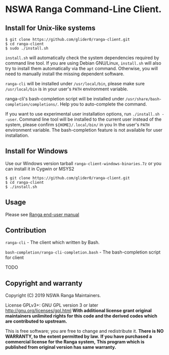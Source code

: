 # NSWA Ranga Command-Line Client.

## Install for Unix-like systems

```
$ git clone https://github.com/glider0/ranga-client.git
$ cd ranga-client
$ sudo ./install.sh
```

`install.sh` will automatically check the system dependencies required by command line tool. If you are using Debian GNU/Linux, `install.sh` will also try to install them automatically via the `apt` command. Otherwise, you will need to manually install the missing dependent software.

`ranga-cli` will be installed under `/usr/local/bin`, please make sure `/usr/local/bin` is in your user's `PATH` environment variable.

ranga-cli's bash-completion script will be installed under `/usr/share/bash-completion/completions/`. Help you to auto-complete the command.

If you want to use experimental user installation options, run `./install.sh --user`. Command line tool will be installed to the current user instead of the system, please confirm `${HOME}/.local/bin/` in you In the user's `PATH` environment variable. The bash-completion feature is not available for user installation.

## Install for Windows

Use our Windows version tarball `ranga-client-windows-binaries.7z` or you can install it in Cygwin or MSYS2

```
$ git clone https://github.com/glider0/ranga-client.git
$ cd ranga-client
$ ./install.sh
```

## Usage

Please see [Ranga end-user manual](https://glider0.github.io/doc.zh/euman.html)

## Contribution

`ranga-cli` - The client which written by Bash.

`bash-completion/ranga-cli-completion.bash` - The bash-completion script for client

TODO

## Copyright and warranty

Copyright (C) 2019 NSWA Ranga Maintainers.

License GPLv3+: GNU GPL version 3 or later <http://gnu.org/licenses/gpl.html> **With additional license grant original maintainers unlimited rights for this code and the derived codes which are contributed to upstream.**

This is free software; you are free to change and redistribute it.
**There is NO WARRANTY, to the extent permitted by law.**
**If you have purchased a commercial license for the Ranga system,**
**This program which is published from original version has same warranty.**
